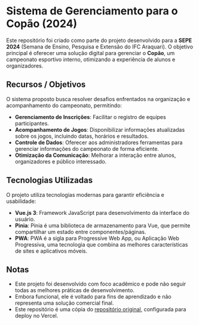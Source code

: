 # Sistema de Gerenciamento para o Copão (2024)

Este repositório foi criado como parte do projeto desenvolvido para a **SEPE 2024** (Semana de Ensino, Pesquisa e Extensão do IFC Araquari). O objetivo principal é oferecer uma solução digital para gerenciar o **Copão**, um campeonato esportivo interno, otimizando a experiência de alunos e organizadores.

## Recursos / Objetivos
O sistema proposto busca resolver desafios enfrentados na organização e acompanhamento do campeonato, permitindo:
- **Gerenciamento de Inscrições**: Facilitar o registro de equipes participantes.
- **Acompanhamento de Jogos**: Disponibilizar informações atualizadas sobre os jogos, incluindo datas, horários e resultados.
- **Controle de Dados**: Oferecer aos administradores ferramentas para gerenciar informações do campeonato de forma eficiente.
- **Otimização da Comunicação**: Melhorar a interação entre alunos, organizadores e público interessado.

## Tecnologias Utilizadas
O projeto utiliza tecnologias modernas para garantir eficiência e usabilidade:
- **Vue.js 3**: Framework JavaScript para desenvolvimento da interface do usuário.
- **Pinia**: Pinia é uma biblioteca de armazenamento para Vue, que permite compartilhar um estado entre componentes/páginas.
- **PWA**: PWA é a sigla para Progressive Web App, ou Aplicação Web Progressiva, uma tecnologia que combina as melhores características de sites e aplicativos móveis.

## Notas
- Este projeto foi desenvolvido com foco acadêmico e pode não seguir todas as melhores práticas de desenvolvimento.
- Embora funcional, ele é voltado para fins de aprendizado e não representa uma solução comercial final.
- Este repositório é uma cópia do [repositório original](https://github.com/dudug05/sepe-copao), configurada para deploy no Vercel.

